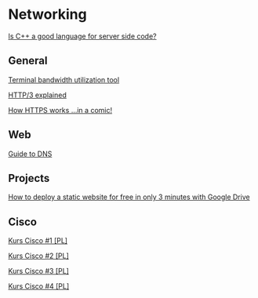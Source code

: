 # Networking

[Is C++ a good language for server side code?](https://www.reddit.com/r/cpp/comments/hp06wx/is_c_a_good_language_for_server_side_code/)

## General

[Terminal bandwidth utilization tool](https://github.com/imsnif/bandwhich)

[HTTP/3 explained](https://http3-explained.haxx.se/en/)

[How HTTPS works ...in a comic!](https://howhttps.works/)

## Web

[Guide to DNS](https://rjzaworski.com/2019/04/the-web-developers-guide-to-dns)

## Projects

[How to deploy a static website for free in only 3 minutes with Google Drive](https://dev.to/gaelthomas/how-to-deploy-a-static-website-for-free-in-only-3-minutes-with-google-drive-254c)

## Cisco

[Kurs Cisco #1 [PL]](http://www.cukrownia.com.pl/cisco1)

[Kurs Cisco #2 [PL]](http://www.cukrownia.com.pl/cisco2)

[Kurs Cisco #3 [PL]](http://www.cukrownia.com.pl/cisco3)

[Kurs Cisco #4 [PL]](http://www.cukrownia.com.pl/cisco4)
